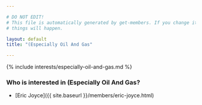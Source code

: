 ```yaml
---

# DO NOT EDIT!
# This file is automatically generated by get-members. If you change it, bad
# things will happen.

layout: default
title: "(Especially Oil And Gas"

---
```


{% include interests/especially-oil-and-gas.md %}

### Who is interested in (Especially Oil And Gas?


* [Eric Joyce]({{ site.baseurl }}/members/eric-joyce.html)
